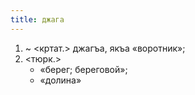 ```yaml
---
title: джага
---
```


1. ~ <кртат.> джагъа, якъа «воротник»;
2. <тюрк.>
    * «берег; береговой»;
    * «долина»
